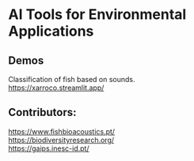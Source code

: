 # AI Tools for Environmental Applications

## Demos

Classification of fish based on sounds. \
https://xarroco.streamlit.app/

## Contributors:
https://www.fishbioacoustics.pt/  \
https://biodiversityresearch.org/ \
https://gaips.inesc-id.pt/
<!--

**Here are some ideas to get you started:**

🙋‍♀️ A short introduction - what is your organization all about?
🌈 Contribution guidelines - how can the community get involved?
👩‍💻 Useful resources - where can the community find your docs? Is there anything else the community should know?
🍿 Fun facts - what does your team eat for breakfast?
🧙 Remember, you can do mighty things with the power of [Markdown](https://docs.github.com/github/writing-on-github/getting-started-with-writing-and-formatting-on-github/basic-writing-and-formatting-syntax)
-->
